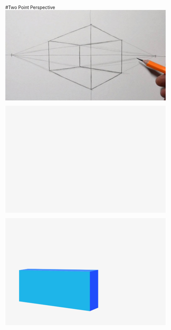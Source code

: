 #Two Point Perspective
![2 point perspective](/img/pencil.jpg)



![cube drawing](/img/cube-draw.gif)

![random cubes](/img/random-cubes.gif)